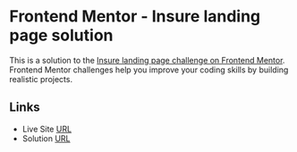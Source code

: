 # Frontend Mentor - Insure landing page solution

This is a solution to the [Insure landing page challenge on Frontend Mentor](https://www.frontendmentor.io/challenges/insure-landing-page-uTU68JV8). Frontend Mentor challenges help you improve your coding skills by building realistic projects.

## Links

- Live Site [URL](https://mhmd-tarek-mhmd.github.io/Insure)
- Solution [URL](https://www.frontendmentor.io/solutions/insure-BkahSY5I5)
